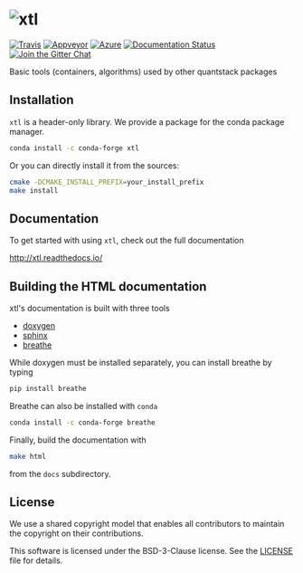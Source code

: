 # ![xtl](docs/source/xtl.svg)

[![Travis](https://travis-ci.org/QuantStack/xtl.svg?branch=master)](https://travis-ci.org/QuantStack/xtl)
[![Appveyor](https://ci.appveyor.com/api/projects/status/g9bldap2wirlue9w?svg=true)](https://ci.appveyor.com/project/QuantStack/xtl)
[![Azure](https://dev.azure.com/johanmabille/johanmabille/_apis/build/status/QuantStack.xtl?branchName=master)](https://dev.azure.com/johanmabille/johanmabille/_build/latest?definitionId=1&branchName=master)
[![Documentation Status](http://readthedocs.org/projects/xtl/badge/?version=latest)](https://xtl.readthedocs.io/en/latest/?badge=latest)
[![Join the Gitter Chat](https://badges.gitter.im/Join%20Chat.svg)](https://gitter.im/QuantStack/Lobby?utm_source=badge&utm_medium=badge&utm_campaign=pr-badge&utm_content=badge)

Basic tools (containers, algorithms) used by other quantstack packages

## Installation

`xtl` is a header-only library. We provide a package for the conda package manager.

```bash
conda install -c conda-forge xtl
```

Or you can directly install it from the sources:

```bash
cmake -DCMAKE_INSTALL_PREFIX=your_install_prefix
make install
```

## Documentation

To get started with using `xtl`, check out the full documentation

http://xtl.readthedocs.io/


## Building the HTML documentation

xtl's documentation is built with three tools

 - [doxygen](http://www.doxygen.org)
 - [sphinx](http://www.sphinx-doc.org)
 - [breathe](https://breathe.readthedocs.io)

While doxygen must be installed separately, you can install breathe by typing

```bash
pip install breathe
```

Breathe can also be installed with `conda`

```bash
conda install -c conda-forge breathe
```

Finally, build the documentation with

```bash
make html
```

from the `docs` subdirectory.

## License

We use a shared copyright model that enables all contributors to maintain the
copyright on their contributions.

This software is licensed under the BSD-3-Clause license. See the [LICENSE](LICENSE) file for details.
